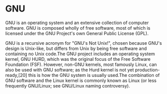 # GNU


GNU is an operating system and an extensive collection of computer
software. GNU is composed wholly of free software, most of which is
licensed under the GNU Project's own General Public License (GPL).

GNU is a recursive acronym for "GNU's Not Unix!", chosen because GNU's
design is Unix-like, but differs from Unix by being free software and
containing no Unix code.The GNU project includes an operating system
kernel, GNU HURD, which was the original focus of the Free Software
Foundation (FSF). However, non-GNU kernels, most famously Linux, can
also be used with GNU software; as the Hurd kernel is not yet
production-ready,\[20\] this is how the GNU system is usually used.The
combination of GNU software and the Linux kernel is commonly known as
Linux (or less frequently GNU/Linux; see GNU/Linux naming controversy).

